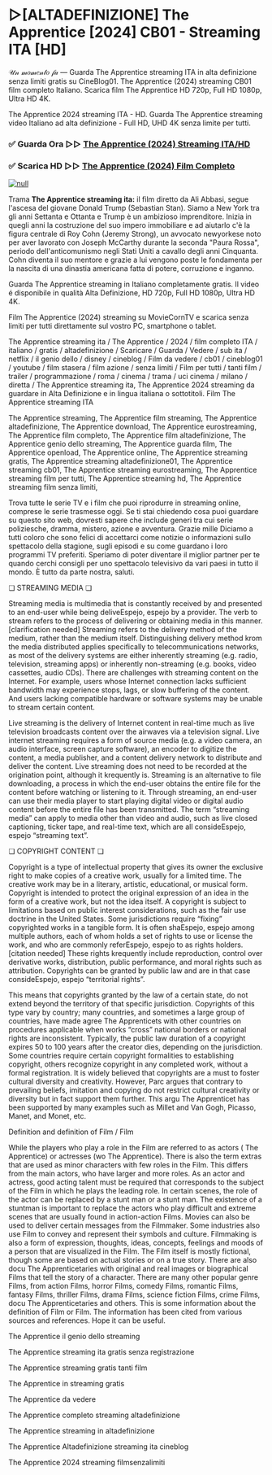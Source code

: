 # ▷[ALTADEFINIZIONE] The Apprentice [2024] CB01 - Streaming ITA [HD]
𝒰𝓃 𝓂𝑜𝓂𝑒𝓃𝓉𝑜 𝒻𝒶 — Guarda The Apprentice streaming ITA in alta definizione senza limiti gratis su CineBlog01. The Apprentice (2024) streaming CB01 film completo Italiano. Scarica film The Apprentice HD 720p, Full HD 1080p, Ultra HD 4K.

The Apprentice 2024 streaming ITA - HD. Guarda The Apprentice streaming video Italiano ad alta definizione - Full HD, UHD 4K senza limite per tutti.

### ✅ Guarda Ora ▷▷ [The Apprentice (2024) Streaming ITA/HD](https://t.co/NwsxiSVtNc)

### ✅ Scarica HD ▷▷ [The Apprentice (2024) Film Completo](https://t.co/NwsxiSVtNc)

[![null](https://static.wixstatic.com/media/855a25_043b5abeb4ae4d35ac003198e7fe56ed~mv2.gif)](https://t.co/NwsxiSVtNc)

Trama **The Apprentice streaming ita:** il film diretto da Ali Abbasi, segue l'ascesa del giovane Donald Trump (Sebastian Stan). Siamo a New York tra gli anni Settanta e Ottanta e Trump è un ambizioso imprenditore. Inizia in quegli anni la costruzione del suo impero immobiliare e ad aiutarlo c'è la figura centrale di Roy Cohn (Jeremy Strong), un avvocato newyorkese noto per aver lavorato con Joseph McCarthy durante la seconda "Paura Rossa", periodo dell'anticomunismo negli Stati Uniti a cavallo degli anni Cinquanta. Cohn diventa il suo mentore e grazie a lui vengono poste le fondamenta per la nascita di una dinastia americana fatta di potere, corruzione e inganno.

Guarda The Apprentice streaming in Italiano completamente gratis. Il video é disponibile in qualità Alta Definizione, HD 720p, Full HD 1080p, Ultra HD 4K.

Film The Apprentice (2024) streaming su MovieCornTV e scarica senza limiti per tutti direttamente sul vostro PC, smartphone o tablet.

The Apprentice streaming ita / The Apprentice / 2024 / film completo ITA / italiano / gratis / altadefinizione / Scaricare / Guarda / Vedere / sub ita / netflix / il genio dello / disney / cineblog / Film da vedere / cb01 / cineblog01 / youtube / film stasera / film azione / senza limiti / Film per tutti / tanti film / trailer / programmazione / roma / cinema / trama / uci cinema / milano / diretta / The Apprentice streaming ita, The Apprentice 2024 streaming da guardare in Alta Definizione e in lingua italiana o sottotitoli. Film The Apprentice streaming ITA

The Apprentice streaming, The Apprentice film streaming, The Apprentice altadefinizione, The Apprentice download, The Apprentice eurostreaming, The Apprentice film completo, The Apprentice film altadefinizione, The Apprentice genio dello streaming, The Apprentice guarda film, The Apprentice openload, The Apprentice online, The Apprentice streaming gratis, The Apprentice streaming altadefinizione01, The Apprentice streaming cb01, The Apprentice streaming eurostreaming, The Apprentice streaming film per tutti, The Apprentice streaming hd, The Apprentice streaming film senza limiti,

Trova tutte le serie TV e i film che puoi riprodurre in streaming online, comprese le serie trasmesse oggi. Se ti stai chiedendo cosa puoi guardare su questo sito web, dovresti sapere che include generi tra cui serie poliziesche, dramma, mistero, azione e avventura. Grazie mille Diciamo a tutti coloro che sono felici di accettarci come notizie o informazioni sullo spettacolo della stagione, sugli episodi e su come guardano i loro programmi TV preferiti. Speriamo di poter diventare il miglior partner per te quando cerchi consigli per uno spettacolo televisivo da vari paesi in tutto il mondo. È tutto da parte nostra, saluti.

❏ STREAMING MEDIA ❏

Streaming media is multimedia that is constantly received by and presented to an end-user while being deliveEspejo, espejo by a provider. The verb to stream refers to the process of delivering or obtaining media in this manner.[clarification needed] Streaming refers to the delivery method of the medium, rather than the medium itself. Distinguishing delivery method krom the media distributed applies specifically to telecommunications networks, as most of the delivery systems are either inherently streaming (e.g. radio, television, streaming apps) or inherently non-streaming (e.g. books, video cassettes, audio CDs). There are challenges with streaming content on the Internet. For example, users whose Internet connection lacks sufficient bandwidth may experience stops, lags, or slow buffering of the content. And users lacking compatible hardware or software systems may be unable to stream certain content.

Live streaming is the delivery of Internet content in real-time much as live television broadcasts content over the airwaves via a television signal. Live internet streaming requires a form of source media (e.g. a video camera, an audio interface, screen capture software), an encoder to digitize the content, a media publisher, and a content delivery network to distribute and deliver the content. Live streaming does not need to be recorded at the origination point, although it krequently is. Streaming is an alternative to file downloading, a process in which the end-user obtains the entire file for the content before watching or listening to it. Through streaming, an end-user can use their media player to start playing digital video or digital audio content before the entire file has been transmitted. The term “streaming media” can apply to media other than video and audio, such as live closed captioning, ticker tape, and real-time text, which are all consideEspejo, espejo “streaming text”.

❏ COPYRIGHT CONTENT ❏

Copyright is a type of intellectual property that gives its owner the exclusive right to make copies of a creative work, usually for a limited time. The creative work may be in a literary, artistic, educational, or musical form. Copyright is intended to protect the original expression of an idea in the form of a creative work, but not the idea itself. A copyright is subject to limitations based on public interest considerations, such as the fair use doctrine in the United States. Some jurisdictions require “fixing” copyrighted works in a tangible form. It is often shaEspejo, espejo among multiple authors, each of whom holds a set of rights to use or license the work, and who are commonly referEspejo, espejo to as rights holders.[citation needed] These rights krequently include reproduction, control over derivative works, distribution, public performance, and moral rights such as attribution. Copyrights can be granted by public law and are in that case consideEspejo, espejo “territorial rights”.

This means that copyrights granted by the law of a certain state, do not extend beyond the territory of that specific jurisdiction. Copyrights of this type vary by country; many countries, and sometimes a large group of countries, have made agree The Apprenticets with other countries on procedures applicable when works “cross” national borders or national rights are inconsistent. Typically, the public law duration of a copyright expires 50 to 100 years after the creator dies, depending on the jurisdiction. Some countries require certain copyright formalities to establishing copyright, others recognize copyright in any completed work, without a formal registration. It is widely believed that copyrights are a must to foster cultural diversity and creativity. However, Parc argues that contrary to prevailing beliefs, imitation and copying do not restrict cultural creativity or diversity but in fact support them further. This argu The Apprenticet has been supported by many examples such as Millet and Van Gogh, Picasso, Manet, and Monet, etc.

Definition and definition of Film / Film

While the players who play a role in the Film are referred to as actors ( The Apprentice) or actresses (wo The Apprentice). There is also the term extras that are used as minor characters with few roles in the Film. This differs from the main actors, who have larger and more roles. As an actor and actress, good acting talent must be required that corresponds to the subject of the Film in which he plays the leading role. In certain scenes, the role of the actor can be replaced by a stunt man or a stunt man. The existence of a stuntman is important to replace the actors who play difficult and extreme scenes that are usually found in action-action Films. Movies can also be used to deliver certain messages from the Filmmaker. Some industries also use Film to convey and represent their symbols and culture. Filmmaking is also a form of expression, thoughts, ideas, concepts, feelings and moods of a person that are visualized in the Film. The Film itself is mostly fictional, though some are based on actual stories or on a true story. There are also docu The Apprenticetaries with original and real images or biographical Films that tell the story of a character. There are many other popular genre Films, from action Films, horror Films, comedy Films, romantic Films, fantasy Films, thriller Films, drama Films, science fiction Films, crime Films, docu The Apprenticetaries and others. This is some information about the definition of Film or Film. The information has been cited from various sources and references. Hope it can be useful.

The Apprentice il genio dello streaming

The Apprentice streaming ita gratis senza registrazione

The Apprentice streaming gratis tanti film

The Apprentice in streaming gratis

The Apprentice da vedere

The Apprentice completo streaming altadefinizione

The Apprentice streaming in altadefinizione

The Apprentice Altadefinizione streaming ita cineblog

The Apprentice 2024 streaming filmsenzalimiti
